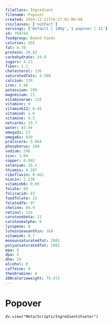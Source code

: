 ```yaml
---
fileClass: Ingredient
filename: Popover
created: 2024-12-21T19:27:02-06:00
cssclasses: ['nutFact']
servings: ['Default | 100g','1 popover | 31']
id: 784744
foodgroup: Baked Foods
calories: 265
fat: 8.78
protein: 10.82
carbohydrate: 34.8
sugars: 4.23
fiber: 1.1
cholesterol: 136
saturatedfats: 4.389
calcium: 119
iron: 2.46
potassium: 199
magnesium: 21
vitaminarae: 125
vitaminc: 0
vitaminb12: 0.45
vitamind: 1.6
vitamine: 0.5
netcarbs: 33.7
water: 43.94
omega3s: 21
omega6s: 839
pralscore: 5.664
phosphorus: 180
sodium: 298
zinc: 1.04
copper: 0.092
selenium: 26.1
thiamin: 0.287
riboflavin: 0.461
niacin: 2.236
vitaminb6: 0.09
folate: 66
folicacid: 43
foodfolate: 23
folatedfe: 97
choline: 89.9
retinol: 124
carotenebeta: 11
carotenealpha: 0
lycopene: 0
luteinzeaxanthin: 169
vitamink: 0.7
monounsaturatedfat: 2601
polyunsaturatedfat: 1002
epa: 0
dpa: 2
dha: 19
alcohol: 0
caffeine: 0
theobromine: 0
200calorieweight: 75.472
---
```


# Popover

```dataviewjs
dv.view("Meta/Scripts/IngredientsFooter")
```
